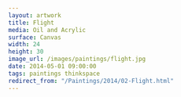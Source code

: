 ```yaml
---
layout: artwork
title: Flight
media: Oil and Acrylic
surface: Canvas
width: 24
height: 30
image_url: /images/paintings/flight.jpg
date: 2014-05-01 09:00:00
tags: paintings thinkspace
redirect_from: "/Paintings/2014/02-Flight.html"
---
```

